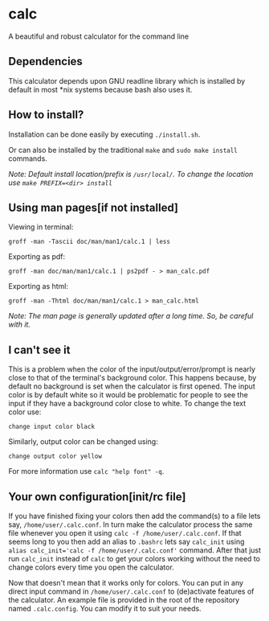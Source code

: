 # calc
A beautiful and robust calculator for the command line

## Dependencies
This calculator depends upon GNU readline library which is installed by default in
most *nix systems because bash also uses it.

## How to install?
Installation can be done easily by executing `./install.sh`.

Or can also be installed by the traditional `make` and `sudo make install` commands.

*Note: Default install location/prefix is `/usr/local/`. To change the location
use `make PREFIX=<dir> install`*

## Using man pages[if not installed]
Viewing in terminal:

`groff -man -Tascii doc/man/man1/calc.1 | less`

Exporting as pdf:

`groff -man doc/man/man1/calc.1 | ps2pdf - > man_calc.pdf`

Exporting as html:

`groff -man -Thtml doc/man/man1/calc.1 > man_calc.html`

*Note: The man page is generally updated after a long time. So, be careful with it.*

## I can't see it
This is a problem when the color of the input/output/error/prompt is nearly close
to that of the terminal's background color. This happens because, by default no
background is set when the calculator is first opened. The input color is by
default white so it would be problematic for people to see the input if they have
a background color close to white. To change the text color use:

`change input color black`

Similarly, output color can be changed using:

`change output color yellow`

For more information use `calc "help font" -q`.

## Your own configuration[init/rc file]
If you have finished fixing your colors then add the command(s) to a file lets say,
`/home/user/.calc.conf`. In turn make the calculator process the same file whenever
you open it using `calc -f /home/user/.calc.conf`. If that seems long to you then
add an alias to `.bashrc` lets say `calc_init` using
`alias calc_init='calc -f /home/user/.calc.conf'` command. After that just run
`calc_init` instead of `calc` to get your colors working without the need to change
colors every time you open the calculator.

Now that doesn't mean that it works only for colors. You can put in any direct
input command in `/home/user/.calc.conf` to (de)activate features of the calculator.
An example file is provided in the root of the repository named `.calc.config`. You
can modify it to suit your needs.
